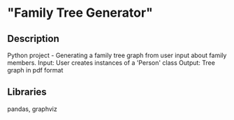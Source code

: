 # "Family Tree Generator" 

## Description
Python project - Generating a family tree graph from user input about family members. 
Input: User creates instances of a 'Person' class
Output: Tree graph in pdf format 

## Libraries
pandas, graphviz
